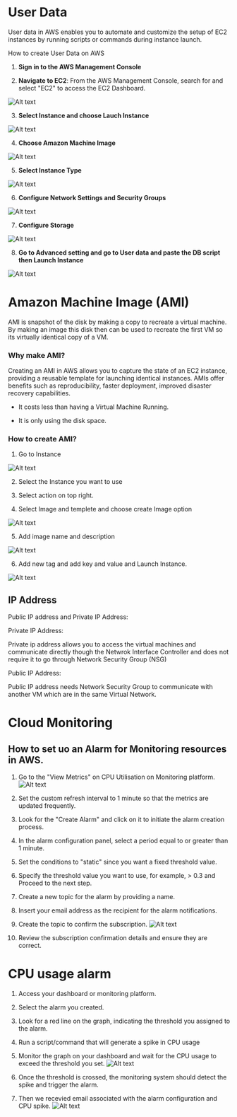 # User Data

User data in AWS enables you to automate and customize the setup of EC2 instances by running scripts or commands during instance launch.

How to create User Data on AWS
1. **Sign in to the AWS Management Console**


2. **Navigate to EC2**: From the AWS Management Console, search for and select "EC2" to access the EC2 Dashboard.

![Alt text](<EC2 Dashboard.png>)


3. **Select Instance and choose Lauch Instance**

![Alt text](<Launch Instance.png>)

4. **Choose Amazon Machine Image**

![Alt text](<Choose Image.png>)

5. **Select Instance Type**

![Alt text](<Select Instance.png>)

6. **Configure Network Settings and Security Groups**

![Alt text](<Configure Network.png>)


7. **Configure Storage**

![Alt text](<security group.png>)

8. **Go to Advanced setting and go to User data and paste the DB script then Launch Instance**

![Alt text](<User data.png>)


# Amazon Machine Image (AMI)

AMI is snapshot of the disk by making a copy to recreate a virtual machine.  By making an image this disk then can be used to recreate the first VM so its virtually identical copy of a VM. 


### Why make AMI?

Creating an AMI in AWS allows you to capture the state of an EC2 instance, providing a reusable template for launching identical instances. AMIs offer benefits such as reproducibility, faster deployment, improved disaster recovery capabilities.

- It costs less than having a Virtual Machine Running.

- It is only using the disk space.


### How to create AMI?

1. Go to Instance

![Alt text](<EC2 Dashboard.png>)

2. Select the Instance you want to use

3. Select action on top right.

4. Select Image and templete and choose create Image option

![Alt text](<Creating AMI.png>)

5. Add image name and description

![Alt text](<Add image name and description.png>)

6. Add new tag and add key and value and Launch Instance. 
   
![Alt text](<Add new tag.png>)


## IP Address

Public IP address and Private IP Address:

Private IP Address: 

Private ip address allows you to access the virtual machines and communicate directly though the Netwrok Interface Controller and does not require it to go through Network Security Group (NSG)


Public IP Address: 

Public IP address needs Network Security Group to communicate with another VM which are in the same Virtual Network. 


# Cloud Monitoring

## How to set uo an Alarm for Monitoring resources in AWS.

1. Go to the "View Metrics" on CPU Utilisation on Monitoring platform.
![Alt text](<View in metrics.png>)

2. Set the custom refresh interval to 1 minute so that the metrics are updated frequently.
   
3. Look for the "Create Alarm" and click on it to initiate the alarm creation process.


4. In the alarm configuration panel, select a period equal to or greater than 1 minute. 
   
5. Set the conditions to "static" since you want a fixed threshold value.
   
6. Specify the threshold value you want to use, for example, > 0.3 and Proceed to the next step.

7. Create a new topic for the alarm by providing a name.
   
8. Insert your email address as the recipient for the alarm notifications.
   
9. Create the topic to confirm the subscription.
![Alt text](<aws subscription.png>)

10. Review the subscription confirmation details and ensure they are correct. 

# CPU usage alarm

1. Access your dashboard or monitoring platform.
   
2. Select the alarm you created.
   
3. Look for a red line on the graph, indicating the threshold you assigned to the alarm.
   
4. Run a script/command that will generate a spike in CPU usage
   
5. Monitor the graph on your dashboard and wait for the CPU usage to exceed the threshold you set.
![Alt text](Demo-alarm.png)
   
6. Once the threshold is crossed, the monitoring system should detect the spike and trigger the alarm.
   
7. Then we recevied email associated with the alarm configuration and CPU spike.
![Alt text](<Email with details.png>)
